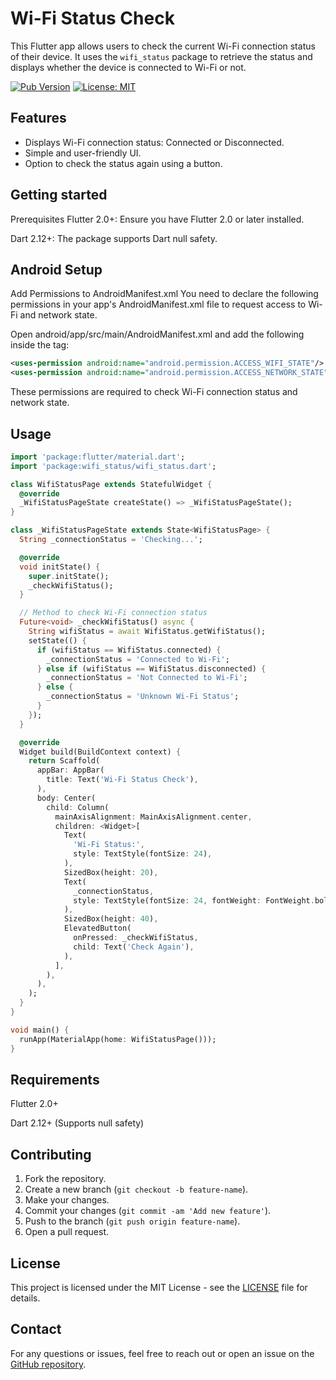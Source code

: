 # Wi-Fi Status Check

This Flutter app allows users to check the current Wi-Fi connection status of their device. It uses the `wifi_status` package to retrieve the status and displays whether the device is connected to Wi-Fi or not.

[![Pub Version](https://img.shields.io/pub/v/wifi_status.svg)](https://pub.dev/packages/wifi_status)
[![License: MIT](https://img.shields.io/badge/License-MIT-yellow.svg)](https://opensource.org/licenses/MIT)


## Features
- Displays Wi-Fi connection status: Connected or Disconnected.
- Simple and user-friendly UI.
- Option to check the status again using a button.

## Getting started

Prerequisites
Flutter 2.0+: Ensure you have Flutter 2.0 or later installed.

Dart 2.12+: The package supports Dart null safety.

## Android Setup
Add Permissions to AndroidManifest.xml
   You need to declare the following permissions in your app's AndroidManifest.xml file to request access to Wi-Fi and network state.

Open android/app/src/main/AndroidManifest.xml and add the following inside the <manifest> tag:
   ```xml
<uses-permission android:name="android.permission.ACCESS_WIFI_STATE"/>
<uses-permission android:name="android.permission.ACCESS_NETWORK_STATE"/>
   ```
These permissions are required to check Wi-Fi connection status and network state.

## Usage


```dart
import 'package:flutter/material.dart';
import 'package:wifi_status/wifi_status.dart';

class WifiStatusPage extends StatefulWidget {
  @override
  _WifiStatusPageState createState() => _WifiStatusPageState();
}

class _WifiStatusPageState extends State<WifiStatusPage> {
  String _connectionStatus = 'Checking...';

  @override
  void initState() {
    super.initState();
    _checkWifiStatus();
  }

  // Method to check Wi-Fi connection status
  Future<void> _checkWifiStatus() async {
    String wifiStatus = await WifiStatus.getWifiStatus();
    setState(() {
      if (wifiStatus == WifiStatus.connected) {
        _connectionStatus = 'Connected to Wi-Fi';
      } else if (wifiStatus == WifiStatus.disconnected) {
        _connectionStatus = 'Not Connected to Wi-Fi';
      } else {
        _connectionStatus = 'Unknown Wi-Fi Status';
      }
    });
  }

  @override
  Widget build(BuildContext context) {
    return Scaffold(
      appBar: AppBar(
        title: Text('Wi-Fi Status Check'),
      ),
      body: Center(
        child: Column(
          mainAxisAlignment: MainAxisAlignment.center,
          children: <Widget>[
            Text(
              'Wi-Fi Status:',
              style: TextStyle(fontSize: 24),
            ),
            SizedBox(height: 20),
            Text(
              _connectionStatus,
              style: TextStyle(fontSize: 24, fontWeight: FontWeight.bold),
            ),
            SizedBox(height: 40),
            ElevatedButton(
              onPressed: _checkWifiStatus,
              child: Text('Check Again'),
            ),
          ],
        ),
      ),
    );
  }
}

void main() {
  runApp(MaterialApp(home: WifiStatusPage()));
}

```
## Requirements
Flutter 2.0+

Dart 2.12+ (Supports null safety)

## Contributing

1. Fork the repository.
2. Create a new branch (`git checkout -b feature-name`).
3. Make your changes.
4. Commit your changes (`git commit -am 'Add new feature'`).
5. Push to the branch (`git push origin feature-name`).
6. Open a pull request.

## License

This project is licensed under the MIT License - see the [LICENSE](LICENSE) file for details.


## Contact
For any questions or issues, feel free to reach out or open an issue on the [GitHub repository](https://github.com/mahafujerrahman/wifi_status_check.git).
